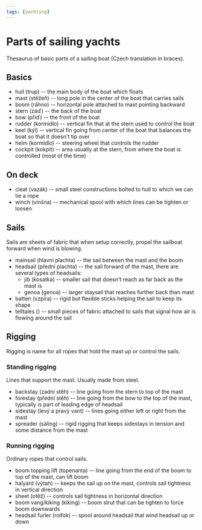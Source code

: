 ```yaml
---
tags: [yachting]
---
```


# Parts of sailing yachts

Thesaurus of basic parts of a sailing boat (Czech translation in braces).

## Basics

- hull (trup) -- the main body of the boat which floats
- mast (stěžeň) -- long pole in the center of the boat that carries sails
- boom (ráhno) -- horizontal pole attached to mast pointing backward
- stern (záď) -- the back of the boat
- bow (příď) -- the front of the boat
- rudder (kormidlo) -- vertical fin that at the stern used to control the boat
- keel (kýl) -- vertical fin going from center of the boat that balances the
  boat so that it doesn't tip over
- helm (kormidlo) -- steering wheel that controls the rudder
- cockpit (kokpit) -- area usually at the stern, from where the boat is
  controlled (most of the time)

## On deck

- cleat (vazák) -- small steel constructions bolted to hull to which we can tie
  a rope
- winch (vinšna) -- mechanical spool with which lines can be tighten or loosen

## Sails

Sails are sheets of fabric that when setup correctly, propel the sailboat
forward when wind is blowing.

- mainsail (hlavní plachta) -- the sail between the mast and the boom
- headsail (přední plachta) -- the sail forward of the mast, there are several
  types of headsails:
  - jib (kosatka) -- smaller sail that doesn't reach as far back as the mast is
  - genoa (genoa) -- larger staysail that reaches further back than mast
- batten (vzpíra) -- rigid but flexible sticks helping the sail to keep its
  shape
- telltales () -- small pieces of fabric attached to sails that signal how air
  is flowing around the sail

## Rigging

Rigging is name for all ropes that hold the mast up or control the sails.

### Standing rigging

Lines that support the mast. Usually made from steel.

- backstay (zadní stěh) -- line going from the stern to top of the mast
- forestay (přední stěh) -- line going from the bow to the top of the mast,
  typically is part of leading edge of headsail
- sidestay (levý a pravý vant) -- lines going either left or right from the mast
- spreader (sáling) -- rigid rigging that keeps sidestays in tension and some
  distance from the mast

### Running rigging

Ordinary ropes that control sails.

- boom topping lift (topenanta) -- line going from the end of the boom to top of
  the mast, can lift boom
- halyard (výtah) -- keeps the sail up on the mast, controls sail tightness in
  vertical direction
- sheet (otěž) -- controls sail tightness in horizontal direction
- boom vang/kiking (kiking) -- boom strut that can be tighten to force boom
  downwards
- headsail furler (rolfok) -- spool around headsail that wind headsail up or
  down
